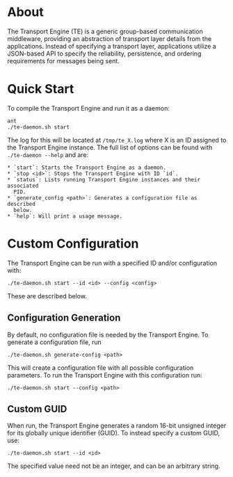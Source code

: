 # About
The Transport Engine (TE) is a generic group-based communication middleware,
providing an abstraction of transport layer details from the applications.
Instead of specifying a transport layer, applications utilize a JSON-based API
to specify the reliability, persistence, and ordering requirements for messages
being sent.

# Quick Start
To compile the Transport Engine and run it as a daemon:

    ant
    ./te-daemon.sh start

The log for this will be located at `/tmp/te_X.log` where X is an ID assigned to
the Transport Engine instance.  The full list of options can be found with
`./te-daemon --help` and are:

    * `start`: Starts the Transport Engine as a daemon.
    * `stop <id>`: Stops the Transport Engine with ID `id`.
    * `status`: Lists running Transport Engine instances and their associated
      PID.
    * `generate_config <path>`: Generates a configuration file as described
      below.
    * `help`: Will print a usage message.

# Custom Configuration
The Transport Engine can be run with a specified ID and/or configuration with:

    ./te-daemon.sh start --id <id> --config <config>

These are described below.

## Configuration Generation
By default, no configuration file is needed by the Transport Engine.  To
generate a configuration file, run

    ./te-daemon.sh generate-config <path>

This will create a configuration file with all possible configuration
parameters.  To run the Transport Engine with this configuration run:

    ./te-daemon.sh start --config <path>

## Custom GUID
When run, the Transport Engine generates a random 16-bit unsigned integer for
its globally unique identifier (GUID).  To instead specify a custom GUID, use:

    ./te-daemon.sh start --id <id>

The specified value need not be an integer, and can be an arbitrary string.
